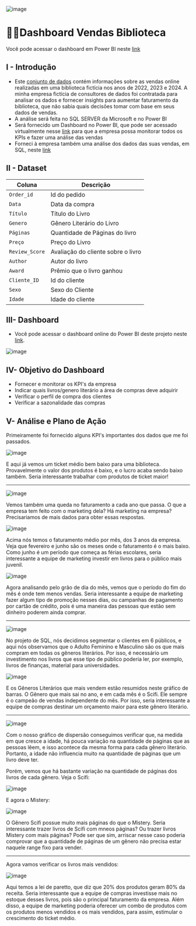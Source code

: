 ![image](https://github.com/user-attachments/assets/3948a806-a935-4e11-a0b3-f79746c62f8a)

# 🦸‍♂️Dashboard Vendas Biblioteca

Você pode acessar o dashboard em Power BI neste [link](https://app.powerbi.com/view?r=eyJrIjoiZmE5ZGE0YmMtNGRlMC00NjFmLWI4NzItOThkZmMzODc4ZmVmIiwidCI6IjRmZDUyYzZkLTcwMDctNDc1NS04NWZhLTI1Zjg2ZTcxYWVjNyJ9)

## I - Introdução
- Este [conjunto de dados](https://github.com/massis93/Projetos_Analise_Dados/blob/main/SQL/An%C3%A1lise%20de%20Vendas%20Biblioteca/sales.csv) contém informações sobre as vendas online realizadas em uma biblioteca fictícia nos anos de 2022, 2023 e 2024. A minha empresa fictícia de consultores de dados foi contratada para analisar os dados e fornecer insights para aumentar faturamento da biblioteca, que não sabia quais decisões tomar com base em seus dados de vendas.
- A análise será feita no SQL SERVER da Microsoft e no Power BI
- Será fornecido um Dashboard no Power BI, que pode ser acessado virtualmente nesse [link](https://app.powerbi.com/view?r=eyJrIjoiZmE5ZGE0YmMtNGRlMC00NjFmLWI4NzItOThkZmMzODc4ZmVmIiwidCI6IjRmZDUyYzZkLTcwMDctNDc1NS04NWZhLTI1Zjg2ZTcxYWVjNyJ9) para que a empresa possa monitorar todos os KPIs e fazer uma análise das vendas
- Forneci à empresa também uma análise dos dados das suas vendas, em SQL, neste [link](https://github.com/massis93/Projetos_Analise_Dados/edit/main/SQL/An%C3%A1lise%20de%20Vendas%20Biblioteca)


## II - Dataset

| Coluna          | Descrição                                                  
|-|-|                            
| `Order_id`        | Id do pedido                                          
| `Data` | Data da compra            
| `Título`       | Título do Livro
| `Genero`    	  | Gênero Literário do Livro
| `Páginas`    	  | Quantidade de Páginas do livro
| `Preço`    	  | Preço do Livro
| `Review_Score`    	  | Avaliação do cliente sobre o livro
| `Author`    	  | Autor do livro
| `Award`    	  | Prêmio que o livro ganhou
| `Cliente_ID`    	  | Id do cliente
| `Sexo`    	  | Sexo do Cliente
| `Idade`    	  | Idade do cliente


## III- Dashboard 

- Você pode acessar o dashboard online do Power BI deste projeto neste [link](https://app.powerbi.com/view?r=eyJrIjoiZmE5ZGE0YmMtNGRlMC00NjFmLWI4NzItOThkZmMzODc4ZmVmIiwidCI6IjRmZDUyYzZkLTcwMDctNDc1NS04NWZhLTI1Zjg2ZTcxYWVjNyJ9).

![image](https://github.com/user-attachments/assets/a6bee9a2-c1bd-40f9-b5ea-1a720b70c8b5)


## IV- Objetivo do Dashboard
- Fornecer e monitorar os KPI's da empresa
- Indicar quais livros/genero literário a área de compras deve adquirir
- Verificar o perfil de compra dos clientes
- Verificar a sazonalidade das compras




## V- Análise e Plano de Ação

Primeiramente foi fornecido alguns KPI's importantes dos dados que me foi passados.

![image](https://github.com/user-attachments/assets/9a521cee-8843-462f-9603-a9eb2f49a59b)

E aqui já vemos um ticket médio bem baixo para uma biblioteca. Provavelmente o valor dos produtos é baixo, e o lucro acaba sendo baixo também. Seria interessante trabalhar com produtos de ticket maior!

---

![image](https://github.com/user-attachments/assets/b6eb4baa-fe75-4e32-8c0a-a457efb2545e)

Vemos também uma queda no faturamento a cada ano que passa. O que a empresa tem feito com o marketing dela? Há marketing na empresa? Precisariamos de mais dados para obter essas respostas.


![image](https://github.com/user-attachments/assets/6cd036c8-f2ab-4873-b180-53e6414baef3)

Acima nós temos o faturamento médio por mês, dos 3 anos da empresa. Veja que fevereiro e junho são os meses onde o faturamento é o mais baixo. Como junho é um período que começa as férias escolares, seria interessante a equipe de marketing investir em livros para o público mais juvenil.

![image](https://github.com/user-attachments/assets/8e9fa3f7-d3b6-4b26-a9c1-b2b557cd82d8)


Agora analisando pelo grão de dia do mês, vemos que o período do fim do mês é onde tem menos vendas. Seria interessante a equipe de marketing fazer algum tipo de promoção nesses dias, ou campanhas de pagamento por cartão de crédito, pois é uma maneira das pessoas que estão sem dinheiro poderem ainda comprar.


---

![image](https://github.com/user-attachments/assets/899f1189-de24-4fa7-bc32-32061f306fb4)

No projeto de SQL, nós decidimos segmentar o clientes em 6 públicos, e aqui nós observamos que o Adulto Feminino e Masculino são os que mais compram em todas os gêneros literários. Por isso, é necessário um investimento nos livros que esse tipo de público poderia ler, por exemplo, livros de finanças, material para universidades. 

![image](https://github.com/user-attachments/assets/4b948323-0a5c-46ee-a41e-8f28f7e55c9e)

E os Gêneros Literários que mais vendem estão resumidos neste gráfico de barras. O Gênero que mais sai no ano, e em cada mês é o Scifi. Ele sempre é o campeão de vendas independente do mês. Por isso, seria interessante a equipe de compras destinar um orçamento maior para este gênero literário.

---


![image](https://github.com/user-attachments/assets/4aa8ad2a-72b8-4f80-a16f-b3ad50f36b7b)

Com o nosso gráfico de dispersão conseguimos verificar que, na medida em que cresce a idade, há pouca variação na quantidade de páginas que as pessoas lêem, e isso acontece da mesma forma para cada gênero literário. Portanto, a idade não influencia muito na quantidade de páginas que um livro deve ter.

Porém, vemos que há bastante variação na quantidade de páginas dos livros de cada gênero. Veja o Scifi:

![image](https://github.com/user-attachments/assets/74cc72c0-66c1-4f29-8d05-1a909f25a461)

E agora o Mistery:

![image](https://github.com/user-attachments/assets/06c8053c-a286-4487-9386-12c04b899865)

O Gênero Scifi possue muito mais páginas do que o Mistery. Seria interessante trazer livros de Scifi com mneos páginas? Ou trazer livros Mistery com mais páginas? Pode ser que sim, arriscar nesse caso poderia comprovar que a quantidade de páginas de um gênero não precisa estar naquele range fixo para vender. 


---

Agora vamos verificar os livros mais vendidos:

![image](https://github.com/user-attachments/assets/5263f0f7-f46e-4774-82f8-44612120b28a)

Aqui temos a lei de paretto, que diz que 20% dos produtos geram 80% da receita. Seria interessante que a equipe de compras investisse mais no estoque desses livros, pois são o principal faturamento da empresa. Além disso, a equipe de marketing poderia oferecer um combo de produtos com os produtos menos vendidos e os mais vendidos, para assim, estimular o crescimento do ticket médio.








